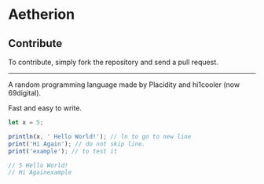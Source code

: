 # Aetherion
## Contribute
To contribute, simply fork the repository and send a pull request.
<hr>
A random programming language made by Placidity and hi1cooler (now 69digital).

Fast and easy to write.
```js
let x = 5;

println(x, ' Hello World!'); // ln to go to new line
print('Hi Again'); // do not skip line.
print('example'); // to test it

// 5 Hello World!
// Hi Againexample
```
